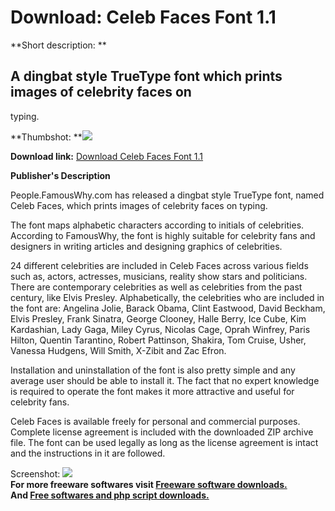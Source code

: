 # Download: Celeb Faces Font 1.1

**Short description: **

## A dingbat style TrueType font which prints images of celebrity faces on
typing.

  
**Thumbshot: **![](http://www.freewarefiles.com/screenshot/celebfacesfont_md.jpg)   
  
**Download link:** [Download Celeb Faces Font 1.1](http://freesoftwares.boysofts.com/Celeb-Faces-Font_program_57840.html)  
  

**Publisher's Description**  
  

People.FamousWhy.com has released a dingbat style TrueType font, named Celeb
Faces, which prints images of celebrity faces on typing.

The font maps alphabetic characters according to initials of celebrities.
According to FamousWhy, the font is highly suitable for celebrity fans and
designers in writing articles and designing graphics of celebrities.

24 different celebrities are included in Celeb Faces across various fields
such as, actors, actresses, musicians, reality show stars and politicians.
There are contemporary celebrities as well as celebrities from the past
century, like Elvis Presley. Alphabetically, the celebrities who are included
in the font are: Angelina Jolie, Barack Obama, Clint Eastwood, David Beckham,
Elvis Presley, Frank Sinatra, George Clooney, Halle Berry, Ice Cube, Kim
Kardashian, Lady Gaga, Miley Cyrus, Nicolas Cage, Oprah Winfrey, Paris Hilton,
Quentin Tarantino, Robert Pattinson, Shakira, Tom Cruise, Usher, Vanessa
Hudgens, Will Smith, X-Zibit and Zac Efron.

Installation and uninstallation of the font is also pretty simple and any
average user should be able to install it. The fact that no expert knowledge
is required to operate the font makes it more attractive and useful for
celebrity fans.

Celeb Faces is available freely for personal and commercial purposes. Complete
license agreement is included with the downloaded ZIP archive file. The font
can be used legally as long as the license agreement is intact and the
instructions in it are followed.

  
  
Screenshot: ![](http://www.freewarefiles.com/screenshot/celebfacesfont.jpg)  
**For more freeware softwares visit [Freeware software downloads.](http://freesoftwares.boysofts.com/)**   
**And [Free softwares and php script downloads.](http://www.boysofts.com/)**


